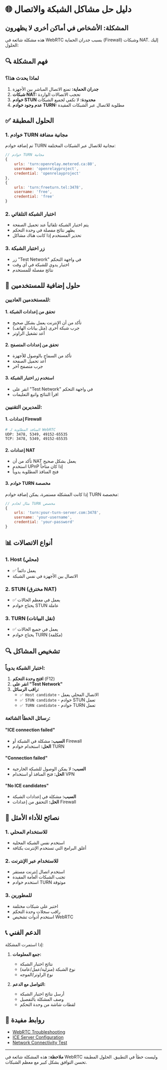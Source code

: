 # 🌐 دليل حل مشاكل الشبكة والاتصال

## المشكلة: الأشخاص في أماكن أخرى لا يظهرون

هذه مشكلة شائعة في WebRTC بسبب جدران الحماية (Firewall) وشبكات NAT. إليك الحلول:

## 🔍 فهم المشكلة

### لماذا يحدث هذا؟
1. **جدران الحماية:** تمنع الاتصال المباشر بين الأجهزة
2. **شبكات NAT:** تحجب الاتصالات الواردة
3. **خوادم STUN محدودة:** لا تكفي لجميع الشبكات
4. **عدم وجود خوادم TURN:** مطلوبة للاتصال عبر الشبكات المقيدة

## ✅ الحلول المطبقة

### 1. خوادم TURN مجانية مضافة
تم إضافة خوادم TURN مجانية للاتصال عبر الشبكات المختلفة:

```javascript
// خوادم TURN مجانية
{ 
    urls: 'turn:openrelay.metered.ca:80',
    username: 'openrelayproject',
    credential: 'openrelayproject'
},
{ 
    urls: 'turn:freeturn.tel:3478',
    username: 'free',
    credential: 'free'
}
```

### 2. اختبار الشبكة التلقائي
- يتم اختبار الشبكة تلقائياً عند تحميل الصفحة
- يظهر نتائج مفصلة في وحدة التحكم
- تحذير المستخدم إذا كانت هناك مشاكل

### 3. زر اختبار الشبكة
- زر "Test Network" في واجهة التحكم
- اختبار يدوي للشبكة في أي وقت
- نتائج مفصلة للمستخدم

## 🔧 حلول إضافية للمستخدمين

### للمستخدمين العاديين:

#### 1. تحقق من إعدادات الشبكة
- تأكد من أن الإنترنت يعمل بشكل صحيح
- جرب شبكة أخرى (مثل بيانات الهاتف)
- أعد تشغيل الراوتر

#### 2. تحقق من إعدادات المتصفح
- تأكد من السماح بالوصول للأجهزة
- أعد تحميل الصفحة
- جرب متصفح آخر

#### 3. استخدم زر اختبار الشبكة
- انقر على "Test Network" في واجهة التحكم
- اقرأ النتائج واتبع التعليمات

### للمديرين التقنيين:

#### 1. إعدادات Firewall
```bash
# المنافذ المطلوبة لـ WebRTC
UDP: 3478, 5349, 49152-65535
TCP: 3478, 5349, 49152-65535
```

#### 2. إعدادات NAT
- تأكد من أن NAT يعمل بشكل صحيح
- استخدم UPnP إذا كان متاحاً
- فتح المنافذ المطلوبة يدوياً

#### 3. خوادم TURN مخصصة
إذا كانت المشكلة مستمرة، يمكن إضافة خوادم TURN مخصصة:

```javascript
// مثال لخادم TURN مخصص
{ 
    urls: 'turn:your-turn-server.com:3478',
    username: 'your-username',
    credential: 'your-password'
}
```

## 📊 أنواع الاتصالات

### 1. Host (محلي)
- ✅ يعمل دائماً
- الاتصال بين الأجهزة في نفس الشبكة

### 2. STUN (مخترق NAT)
- ✅ يعمل في معظم الحالات
- يحتاج خوادم STUN عاملة

### 3. TURN (نقل البيانات)
- ✅ يعمل في جميع الحالات
- يحتاج خوادم TURN (مكلفة)

## 🔍 تشخيص المشاكل

### اختبار الشبكة يدوياً:

1. **افتح وحدة التحكم** (F12)
2. **انقر على "Test Network"**
3. **راقب الرسائل:**
   - `✅ Host candidate` - الاتصال المحلي يعمل
   - `✅ STUN candidate` - خوادم STUN تعمل
   - `✅ TURN candidate` - خوادم TURN تعمل

### رسائل الخطأ الشائعة:

#### "ICE connection failed"
- **السبب:** مشكلة في الشبكة أو Firewall
- **الحل:** استخدام خوادم TURN

#### "Connection failed"
- **السبب:** لا يمكن الوصول للشبكة الخارجية
- **الحل:** فتح المنافذ أو استخدام VPN

#### "No ICE candidates"
- **السبب:** مشكلة في إعدادات الشبكة
- **الحل:** التحقق من إعدادات Firewall

## 🚀 نصائح للأداء الأمثل

### 1. للاستخدام المحلي
- استخدم نفس الشبكة المحلية
- أغلق البرامج التي تستخدم الإنترنت بكثافة

### 2. للاستخدام عبر الإنترنت
- استخدم اتصال إنترنت مستقر
- تجنب الشبكات العامة المقيدة
- استخدم خوادم TURN موثوقة

### 3. للمطورين
- اختبر على شبكات مختلفة
- راقب سجلات وحدة التحكم
- استخدم أدوات تشخيص WebRTC

## 📞 الدعم الفني

إذا استمرت المشكلة:

1. **جمع المعلومات:**
   - نتائج اختبار الشبكة
   - نوع الشبكة (منزلية/عمل/عامة)
   - نوع الراوتر/الموجه

2. **التواصل مع الدعم:**
   - أرسل نتائج اختبار الشبكة
   - وصف المشكلة بالتفصيل
   - لقطات شاشة من وحدة التحكم

## 🔗 روابط مفيدة

- [WebRTC Troubleshooting](https://webrtc.org/getting-started/troubleshooting)
- [ICE Server Configuration](https://developer.mozilla.org/en-US/docs/Web/API/RTCIceServer)
- [Network Connectivity Test](https://test.webrtc.org/)

---

**ملاحظة:** هذه المشكلة شائعة في WebRTC وليست خطأ في التطبيق. الحلول المطبقة تحسن التوافق بشكل كبير مع معظم الشبكات.
